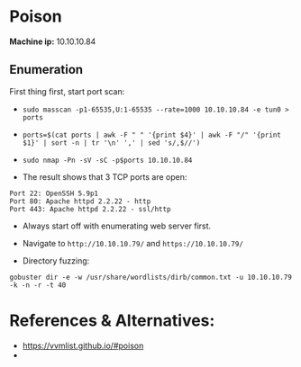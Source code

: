 # Poison

**Machine ip:** 10.10.10.84

## Enumeration
First thing first, start port scan:
+ `sudo masscan -p1-65535,U:1-65535 --rate=1000 10.10.10.84 -e tun0 > ports`
+ `ports=$(cat ports | awk -F " " '{print $4}' | awk -F "/" '{print $1}' | sort -n | tr '\n' ',' | sed 's/,$//')`
+ `sudo nmap -Pn -sV -sC -p$ports 10.10.10.84`



+ The result shows that 3 TCP ports are open:
```
Port 22: OpenSSH 5.9p1
Port 80: Apache httpd 2.2.22 - http
Port 443: Apache httpd 2.2.22 - ssl/http
```

+ Always start off with enumerating web server first.
+ Navigate to `http://10.10.10.79/` and `https://10.10.10.79/`



+ Directory fuzzing:
```
gobuster dir -e -w /usr/share/wordlists/dirb/common.txt -u 10.10.10.79 -k -n -r -t 40
```



# References & Alternatives:
+ https://vvmlist.github.io/#poison
+ 
